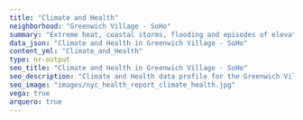 ```yaml
---
title: "Climate and Health"
neighborhood: "Greenwich Village - SoHo"
summary: "Extreme heat, coastal storms, flooding and episodes of elevated ozone are climate-related hazards that may increase with climate change and have important public health impacts in New York City. Extreme weather can cause power outages, which also threaten public health. This report provides neighborhood indicators of climate-related hazards, vulnerability and health impacts."
data_json: "Climate and Health in Greenwich Village - SoHo"
content_yml: "Climate_and_Health"
type: nr-output
seo_title: "Climate and Health in Greenwich Village - SoHo"
seo_description: "Climate and Health data profile for the Greenwich Village - SoHo neighborhood of NYC."
seo_image: "images/nyc_health_report_climate_health.jpg"
vega: true
arquero: true
---
```

